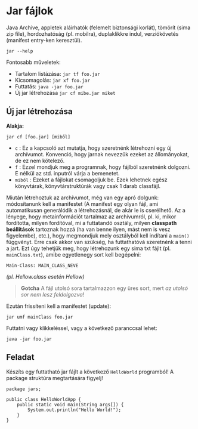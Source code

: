 # Jar fájlok #
Java Archive, appletek aláírhatók (felemelt biztonsági korlát), tömörít (sima
zip file), hordozhatóság (pl. mobilra), duplaklikkre indul, verziókövetés
(manifest entry-ken keresztül).

	jar --help

Fontosabb műveletek:

* Tartalom listázása: `jar tf foo.jar`
* Kicsomagolás: `jar xf foo.jar`  
* Futtatás: `java -jar foo.jar` 
* Új jar létrehozása `jar cf mibe.jar miket` 

## Új jar létrehozása ##
**Alakja:**

	jar cf [foo.jar] [miből]

* `c` : Ez a kapcsoló azt mutatja, hogy szeretnénk létrehozni egy új archívumot.
Konvenció, hogy jarnak nevezzük ezeket az állományokat, de ez nem kötelező.
* `f` : Ezzel mondjuk meg a programnak, hogy fájlból szeretnénk dolgozni. E
nélkül az std. inputról várja a bemenetet.
* `miből` : Ezeket a fájlokat csomagoljuk be. Ezek lehetnek egész könyvtárak,
könyvtárstruktúrák vagy csak 1 darab classfájl.

Miután létrehoztuk az archívumot, még van egy apró dolgunk: módosítanunk kell a
manifestet (A manifest egy olyan fájl, ami automatikusan generálódik a
létrehozásnál, de akár le is cserélhető. Az a lényege, hogy metainformációt
tartalmaz az archívumról, pl. ki, mikor fordította, milyen fordítóval, mi a
futtatandó osztály, milyen **classpath beállítások** tartoznak hozzá (ha van
benne ilyen, mást nem is vesz figyelembe), etc.), hogy megmondjuk mely
osztályból kell indítani a `main()` függvényt. Erre csak akkor van szükség, ha
futtathatóvá szeretnénk a tenni a jart. Ezt úgy tehetjük meg, hogy létrehozunk
egy sima txt fájlt (pl. `mainClass.txt`), amibe egyetlenegy sort kell begépelni:

	Main-Class: MAIN_CLASS_NEVE
_(pl. Hellow.class esetén Hellow)_

> **Gotcha** A fájl utolsó sora tartalmazzon egy üres sort, mert
*az utolsó sor nem lesz feldolgozva*!

Ezután frissíteni kell a manifestet (update):

	jar umf mainClass foo.jar

Futtatni vagy klikkeléssel, vagy a következő paranccsal lehet:

	java -jar foo.jar

## Feladat ##
Készíts egy futtatható jar fájlt a következő `HelloWorld` programból! A package
struktúra megtartására figyelj!

	package jars;
	
	public class HelloWorldApp {
	    public static void main(String args[]) {
	        System.out.println("Hello World!");
	    }
	}
